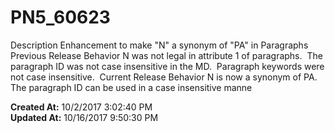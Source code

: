 # PN5_60623

Description Enhancement to make "N" a synonym of "PA" in Paragraphs  Previous Release Behavior N was not legal in attribute 1 of paragraphs.  The paragraph ID was not case insensitive in the MD.  Paragraph keywords were not case insensitive.  Current Release Behavior N is now a synonym of PA.  The paragraph ID can be used in a case insensitive manne  

**Created At:** 10/2/2017 3:02:40 PM  
**Updated At:** 10/16/2017 9:50:30 PM  

